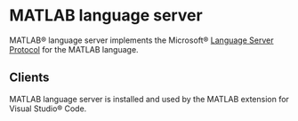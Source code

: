 # MATLAB language server
MATLAB&reg; language server implements the Microsoft&reg; [Language Server Protocol](https://github.com/Microsoft/language-server-protocol) for the MATLAB language.
## Clients
MATLAB language server is installed and used by the MATLAB extension for Visual Studio&reg; Code.
